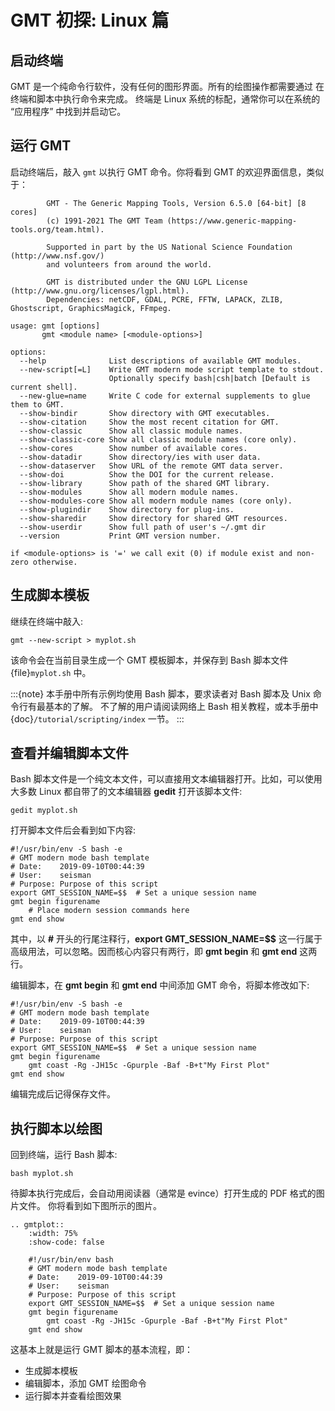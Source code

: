 # GMT 初探: Linux 篇

## 启动终端

GMT 是一个纯命令行软件，没有任何的图形界面。所有的绘图操作都需要通过
在终端和脚本中执行命令来完成。
终端是 Linux 系统的标配，通常你可以在系统的 “应用程序” 中找到并启动它。

## 运行 GMT

启动终端后，敲入 `gmt` 以执行 GMT 命令。你将看到 GMT 的欢迎界面信息，类似于：

```console
        GMT - The Generic Mapping Tools, Version 6.5.0 [64-bit] [8 cores]
        (c) 1991-2021 The GMT Team (https://www.generic-mapping-tools.org/team.html).

        Supported in part by the US National Science Foundation (http://www.nsf.gov/)
        and volunteers from around the world.

        GMT is distributed under the GNU LGPL License (http://www.gnu.org/licenses/lgpl.html).
        Dependencies: netCDF, GDAL, PCRE, FFTW, LAPACK, ZLIB, Ghostscript, GraphicsMagick, FFmpeg.

usage: gmt [options]
       gmt <module name> [<module-options>]

options:
  --help              List descriptions of available GMT modules.
  --new-script[=L]    Write GMT modern mode script template to stdout.
                      Optionally specify bash|csh|batch [Default is current shell].
  --new-glue=name     Write C code for external supplements to glue them to GMT.
  --show-bindir       Show directory with GMT executables.
  --show-citation     Show the most recent citation for GMT.
  --show-classic      Show all classic module names.
  --show-classic-core Show all classic module names (core only).
  --show-cores        Show number of available cores.
  --show-datadir      Show directory/ies with user data.
  --show-dataserver   Show URL of the remote GMT data server.
  --show-doi          Show the DOI for the current release.
  --show-library      Show path of the shared GMT library.
  --show-modules      Show all modern module names.
  --show-modules-core Show all modern module names (core only).
  --show-plugindir    Show directory for plug-ins.
  --show-sharedir     Show directory for shared GMT resources.
  --show-userdir      Show full path of user's ~/.gmt dir
  --version           Print GMT version number.

if <module-options> is '=' we call exit (0) if module exist and non-zero otherwise.
```

## 生成脚本模板

继续在终端中敲入:

```
gmt --new-script > myplot.sh
```

该命令会在当前目录生成一个 GMT 模板脚本，并保存到 Bash 脚本文件 {file}`myplot.sh` 中。

:::{note}
本手册中所有示例均使用 Bash 脚本，要求读者对 Bash 脚本及 Unix 命令行有最基本的了解。
不了解的用户请阅读网络上 Bash 相关教程，或本手册中 {doc}`/tutorial/scripting/index` 一节。
:::

## 查看并编辑脚本文件

Bash 脚本文件是一个纯文本文件，可以直接用文本编辑器打开。比如，可以使用大多数
Linux 都自带了的文本编辑器 **gedit** 打开该脚本文件:

```
gedit myplot.sh
```

打开脚本文件后会看到如下内容:

```
#!/usr/bin/env -S bash -e
# GMT modern mode bash template
# Date:    2019-09-10T00:44:39
# User:    seisman
# Purpose: Purpose of this script
export GMT_SESSION_NAME=$$  # Set a unique session name
gmt begin figurename
    # Place modern session commands here
gmt end show
```

其中，以 **#** 开头的行尾注释行，**export GMT_SESSION_NAME=\$\$** 这一行属于
高级用法，可以忽略。因而核心内容只有两行，即 **gmt begin** 和 **gmt end** 这两行。

编辑脚本，在 **gmt begin** 和 **gmt end** 中间添加 GMT 命令，将脚本修改如下:

```
#!/usr/bin/env -S bash -e
# GMT modern mode bash template
# Date:    2019-09-10T00:44:39
# User:    seisman
# Purpose: Purpose of this script
export GMT_SESSION_NAME=$$  # Set a unique session name
gmt begin figurename
    gmt coast -Rg -JH15c -Gpurple -Baf -B+t"My First Plot"
gmt end show
```

编辑完成后记得保存文件。

## 执行脚本以绘图

回到终端，运行 Bash 脚本:

```
bash myplot.sh
```

待脚本执行完成后，会自动用阅读器（通常是 evince）打开生成的 PDF 格式的图片文件。
你将看到如下图所示的图片。

```{eval-rst}
.. gmtplot::
    :width: 75%
    :show-code: false

    #!/usr/bin/env bash
    # GMT modern mode bash template
    # Date:    2019-09-10T00:44:39
    # User:    seisman
    # Purpose: Purpose of this script
    export GMT_SESSION_NAME=$$  # Set a unique session name
    gmt begin figurename
        gmt coast -Rg -JH15c -Gpurple -Baf -B+t"My First Plot"
    gmt end show
```

这基本上就是运行 GMT 脚本的基本流程，即：

- 生成脚本模板
- 编辑脚本，添加 GMT 绘图命令
- 运行脚本并查看绘图效果
